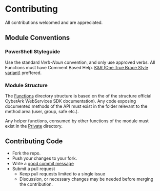# Contributing

All contributions welcomed and are appreciated.

## Module Conventions
### PowerShell Styleguide
Use the standard *Verb*-*Noun* convention, and only use approved verbs.
All Functions must have Comment Based Help.
[K&R (One True Brace Style variant)](https://github.com/PoshCode/PowerShellPracticeAndStyle/issues/81) preffered.

### Module Structure
The [Functions](Functions/) directory structure is based on the of the structure official CyberArk WebServices SDK documentation). 
Any code exposing documented methods of the API must exist in the folder relevant to the method area (user, group, safe etc.).

Any helper functions, consumed by other functions of the module must exist in the [Private](Private/) directory.

## Contributing Code

 - Fork the repo.
 - Push your changes to your fork. 
 - Write a [good commit message][commit]
 - Submit a pull request
	 - Keep pull requests limited to a single issue
	 - Discussion, or necessary changes may be needed before merging the contribution.

[commit]: http://tbaggery.com/2008/04/19/a-note-about-git-commit-messages.html